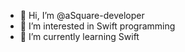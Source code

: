 - 👋 Hi, I’m @aSquare-developer
- 👀 I’m interested in Swift programming
- 🌱 I’m currently learning Swift

<!---
aSquare-developer/aSquare-developer is a ✨ special ✨ repository because its `README.md` (this file) appears on your GitHub profile.
You can click the Preview link to take a look at your changes.
--->
